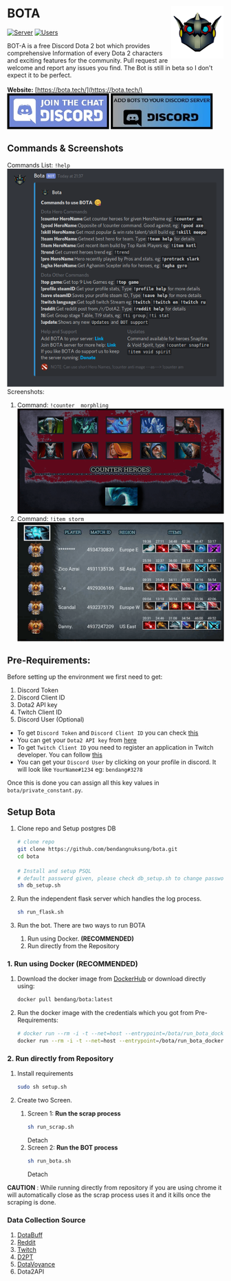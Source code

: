# BOTA<img align="right" src="/github_images/bota.png"/>
[![Server](https://img.shields.io/badge/dynamic/json?url=http://34.72.210.131:5000/getstat&label=Discord%20Servers&query=$.n_servers&color=green)](https://discordapp.com/api/oauth2/authorize?client_id=501100945405378562&permissions=388176&scope=bot)
[![Users](https://img.shields.io/badge/dynamic/json?url=http://34.72.210.131:5000/getstat&label=Unique%20Users&query=$.n_users&color=success)](https://discordapp.com/api/oauth2/authorize?client_id=501100945405378562&permissions=388176&scope=bot)

BOT-A is a free Discord Dota 2 bot which provides comprehensive Information of every Dota 2 characters and exciting features for the community. Pull request are welcome and report any issues you find. The Bot is still in beta so I don't expect it to be perfect. <br/>  
**Website:** [https://bota.tech/](https://bota.tech/)<br/>
[![Join Bota Server](/github_images/join_server.jpg)](https://discord.gg/a7QYPWd)  [![Add Bota to your server](/github_images/add_bot.jpg)](https://discordapp.com/api/oauth2/authorize?client_id=501100945405378562&permissions=388176&scope=bot)

## Commands & Screenshots
Commands List: `!help`  
  ![help](/github_images/commands.png)
Screenshots:
1. Command:  `!counter  morphling`  ![counter morphling](/github_images/counter.png)
2. Command:  `!item storm` ![item storm](/github_images/item.png)


## Pre-Requirements:
Before setting up the environment we first need to get:
1. Discord Token
2. Discord Client ID
3. Dota2 API key
4. Twitch Client ID
5. Discord User (Optional)

* To get `Discord Token` and `Discord Client ID` you can check [this](http://github.com/reactiflux/discord-irc/wiki/Creating-a-discord-bot-&-getting-a-token)
* You can get your  `Dota2 API key` from [here](https://steamcommunity.com/dev/apikey)
* To get `Twitch Client ID` you need to register an application in Twitch developer. You can follow [this](https://dev.twitch.tv/docs/v5#getting-a-client-id) 
* You can get your `Discord User` by clicking on your profile in discord. It will look like `YourName#1234` eg: `bendang#3278`

Once this is done you can assign all this key values in `bota/private_constant.py`.


## Setup Bota
1. Clone repo and Setup postgres DB  
    ```bash
    # clone repo
    git clone https://github.com/bendangnuksung/bota.git
    cd bota
    
    # Install and setup PSQL
    # default password given, please check db_setup.sh to change password
    sh db_setup.sh
    ```

1. Run the independent flask server which handles the log process.   
      ```bash
      sh run_flask.sh
      ```

3. Run the bot. There are two ways to run BOTA
    1. Run using Docker. **(RECOMMENDED)**
    2. Run directly from the Repository

### 1. Run using Docker **(RECOMMENDED)**
1. Download the docker image from [DockerHub](https://hub.docker.com/r/bendang/bota) or download directly using:
   ```bash
   docker pull bendang/bota:latest
   ```
2. Run the docker image with the credentials which you got from Pre-Requirements:
   ```bash
   # docker run --rm -i -t --net=host --entrypoint=/bota/run_bota_docker.sh bendang/bota:latest "DISCORD_TOKEN" "DISCORD_CLIENT_ID" "DOTA2_API_KEY" "ADMIN_ID" "TWITCH_CLIENT_IDS" "LOG_PROCESS_IP_ADDRESS"
   docker run --rm -i -t --net=host --entrypoint=/bota/run_bota_docker.sh bendang/bota:latest 1234 ABCD 6789 YOU#67 FGHI http://0.0.0.0:5000
   ```
   
### 2. Run directly from Repository
1. Install requirements 
    ```bash
    sudo sh setup.sh
    ```

2. Create two Screen.
   1. Screen 1: **Run the scrap process**
      ```bash
      sh run_scrap.sh
      ```
      Detach
   2. Screen 2: **Run the BOT process** 
      ```bash
      sh run_bota.sh
      ```
      Detach

**CAUTION** : While running directly from repository if you are using chrome it will automatically close as the scrap process uses it and it kills once the scraping is done.


### Data Collection Source
1. [DotaBuff](https://www.dotabuff.com/)
2. [Reddit](https://www.reddit.com/r/DotA2/)
3. [Twitch](https://www.twitch.tv/)
4. [D2PT](http://www.dota2protracker.com/)
5. [DotaVoyance](http://dotavoyance.com/)
6. Dota2API
